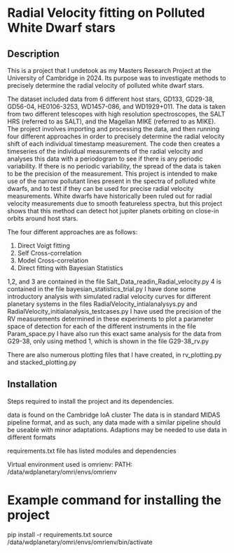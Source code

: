 # Radial Velocity fitting on Polluted White Dwarf stars


## Description
This is a project that I undetook as my Masters Research Project at the University of Cambridge in 2024. Its purpose was to investigate methods to precisely determine the radial velocity of polluted white dwarf stars.

The dataset included data from 6 different host stars, GD133, GD29-38, GD56-04, HE0106-3253, WD1457-086, and WD1929+011.
The data is taken from two different telescopes with high resolution spectroscopes, the SALT HRS (referred to as SALT), and the Magellan MIKE (referred to as MIKE). The project involves importing and processing the data, and then running four different approaches in order to precisely determine the radial velocity shift of each individual timestamp measurement. 
The code then creates a timeseries of the individual measurements of the radial velocity and analyses this data with a periodogram to see if there is any periodic variability. If there is no periodic variability, the spread of the data is taken to be the precision of the measurement.
This project is intended to make use of the narrow pollutant lines present in the spectra of polluted white dwarfs, and to test if they can be used for precise radial velocity measurements. White dwarfs have historically been ruled out for radial velocity measurements due to smooth featureless spectra, but this project shows that this method can detect hot jupiter planets orbiting on close-in orbits around host stars.

The four different approaches are as follows:
1. Direct Voigt fitting
2. Self Cross-correlation
3. Model Cross-correlation
4. Direct fitting with Bayesian Statistics

1,2, and 3 are contained in the file Salt_Data_readin_Radial_velocity.py
4 is contained in the file bayesian_statistics_trial.py
I have done some introductory analysis with simulated radial velocity curves for different planetary systems in the files RadialVelocity_intialanalysys.py and RadialVelocity_initialanalysis_testcases.py
I have used the precision of the RV measurements determined in these experiments to plot a parameter space of detection for each of the different instruments in the file Param_space.py
I have also run this exact same analysis for the data from G29-38, only using method 1, which is shown in the file G29-38_rv.py

There are also numerous plotting files that I have created, in rv_plotting.py and stacked_plotting.py



## Installation
Steps required to install the project and its dependencies.

data is found on the Cambridge IoA cluster
The data is in standard MIDAS pipeline format, and as such, any data made with a similar pipeline should be useable with minor adaptations.
Adaptions may be needed to use data in different formats

requirements.txt file has listed modules and dependencies

Virtual environment used is omrienv:
PATH: /data/wdplanetary/omri/envs/omrienv


# Example command for installing the project
pip install -r requirements.txt
source /data/wdplanetary/omri/envs/omrienv/bin/activate
